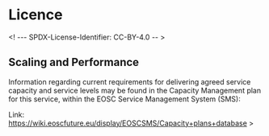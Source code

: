 # Licence

<! --- SPDX-License-Identifier: CC-BY-4.0  -- >

## Scaling and Performance

Information regarding current requirements for delivering agreed service capacity and service levels may be found in the Capacity Management plan for this service, within the EOSC Service Management System (SMS):

Link: <https://wiki.eoscfuture.eu/display/EOSCSMS/Capacity+plans+database> >
